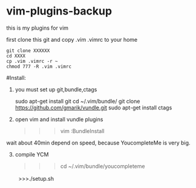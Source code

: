 # vim-plugins-backup
 this is my plugins for vim
 
 first clone this git and copy .vim .vimrc to your home

    git clone XXXXXX
    cd XXXX
    cp .vim .vimrc -r ~
    chmod 777 -R .vim .vimrc

#Install:

1. you must set up git,bundle,ctags

    sudo apt-get install git
    cd ~/.vim/bundle/
    git clone https://github.com/gmarik/vundle.git
    sudo apt-get install ctags


2. open vim and install vundle plugins

    >>>vim
    :BundleInstall
    
wait about 40min depend on speed, because YoucompleteMe is very big.


3. compile YCM
    
    >>>cd ~/.vim/bundle/youcompleteme

　　  >>>./setup.sh
